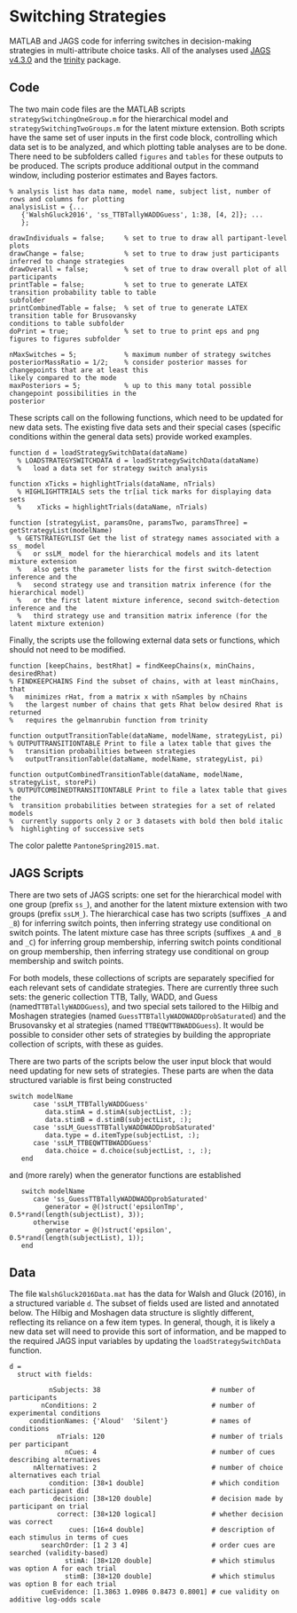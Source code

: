 # Switching Strategies

MATLAB and JAGS code for inferring switches in decision-making strategies in multi-attribute choice tasks. All of the analyses used [JAGS v4.3.0](http://mcmc-jags.sourceforge.net/) and the [trinity](https://github.com/joachimvandekerckhove/trinity) package. 

## Code

The two main code files are the MATLAB scripts `strategySwitchingOneGroup.m` for the hierarchical model and `strategySwitchingTwoGroups.m` for the latent mixture extension. Both scripts have the same set of user inputs in the first code block, controlling which data set is to be analyzed, and which plotting table analyses are to be done. There need to be subfolders called `figures` and `tables` for these outputs to be produced. The scripts produce additional output in the command window, including posterior estimates and Bayes factors.

```
% analysis list has data name, model name, subject list, number of rows and columns for plotting
analysisList = {...
   {'WalshGluck2016', 'ss_TTBTallyWADDGuess', 1:38, [4, 2]}; ...
   };

drawIndividuals = false;     % set to true to draw all partipant-level plots
drawChange = false;          % set to true to draw just participants inferred to change strategies
drawOverall = false;         % set of true to draw overall plot of all participants
printTable = false;          % set to true to generate LATEX transition probability table to table 								  subfolder
printCombinedTable = false;  % set of true to generate LATEX transition table for Brusovansky 								   conditions to table subfolder
doPrint = true;              % set to true to print eps and png figures to figures subfolder  
 
nMaxSwitches = 5;            % maximum number of strategy switches
posteriorMassRatio = 1/2;    % consider posterior masses for changepoints that are at least this 								likely compared to the mode
maxPosteriors = 5;           % up to this many total possible changepoint possibilities in the 								   posterior

```

These scripts call on the following functions, which need to be updated for new data sets. The existing five data sets and their special cases (specific conditions within the general data sets) provide worked examples.

```
function d = loadStrategySwitchData(dataName)
  % LOADSTRATEGYSWITCHDATA d = loadStrategySwitchData(dataName)
  %   load a data set for strategy switch analysis
```

```
function xTicks = highlightTrials(dataName, nTrials)
  % HIGHLIGHTTRIALS sets the tr[ial tick marks for displaying data sets
  %    xTicks = highlightTrials(dataName, nTrials)
```

```
function [strategyList, paramsOne, paramsTwo, paramsThree] = getStrategyList(modelName)
  % GETSTRATEGYLIST Get the list of strategy names associated with a ss_ model
  %   or ssLM_ model for the hierarchical models and its latent mixture extension
  %   also gets the parameter lists for the first switch-detection inference and the
  %   second strategy use and transition matrix inference (for the hierarchical model)
  %   or the first latent mixture inference, second switch-detection inference and the
  %   third strategy use and transition matrix inference (for the latent mixture extenion)
```

Finally, the scripts use the following external data sets or functions, which should not need to be modified.

```
function [keepChains, bestRhat] = findKeepChains(x, minChains, desiredRhat)
% FINDKEEPCHAINS Find the subset of chains, with at least minChains, that
%   minimizes rHat, from a matrix x with nSamples by nChains
%   the largest number of chains that gets Rhat below desired Rhat is returned
%   requires the gelmanrubin function from trinity
```

```
function outputTransitionTable(dataName, modelName, strategyList, pi)
% OUTPUTTRANSITIONTABLE Print to file a latex table that gives the
%   transition probabilities between strategies
%   outputTransitionTable(dataName, modelName, strategyList, pi)
```

```
function outputCombinedTransitionTable(dataName, modelName, strategyList, storePi)
% OUTPUTCOMBINEDTRANSITIONTABLE Print to file a latex table that gives the
%  transition probabilities between strategies for a set of related models
%  currently supports only 2 or 3 datasets with bold then bold italic
%  highlighting of successive sets
```

The color palette `PantoneSpring2015.mat`.

## JAGS Scripts

There are two sets of JAGS scripts: one set for the hierarchical model with one group (prefix `ss_`), and another for the latent mixture extension with two groups (prefix `ssLM_`). The hierarchical case has two scripts (suffixes `_A` and `_B`) for inferring switch points, then inferring strategy use conditional on switch points. The latent mixture case has three scripts  (suffixes `_A` and `_B` and `_C`) for inferring group membership, inferring switch points conditional on group membership, then inferring strategy use conditional on group membership and switch points.

For both models, these collections of scripts are separately specified for each relevant sets of candidate strategies. There are currently three such sets: the generic collection TTB, Tally, WADD, and Guess (named`TTBTallyWADDGuess`), and two special sets tailored to the Hilbig and Moshagen strategies (named `GuessTTBTallyWADDWADDprobSaturated`) and the Brusovansky et al strategies (named `TTBEQWTTBWADDGuess`). It would be possible to consider other sets of strategies by building the appropriate collection of scripts, with these as guides.

There are two parts of the scripts below the user input block that would need updating for new sets of strategies. These parts are when the data structured variable is first being constructed

```
switch modelName
      case 'ssLM_TTBTallyWADDGuess'
         data.stimA = d.stimA(subjectList, :);
         data.stimB = d.stimB(subjectList, :);
      case 'ssLM_GuessTTBTallyWADDWADDprobSaturated'
         data.type = d.itemType(subjectList, :);
      case 'ssLM_TTBEQWTTBWADDGuess'
         data.choice = d.choice(subjectList, :, :);
   end
```

and (more rarely) when the generator functions are established

``` % generator for initialization
   switch modelName
      case 'ss_GuessTTBTallyWADDWADDprobSaturated'
         generator = @()struct('epsilonTmp', 0.5*rand(length(subjectList), 3));
      otherwise
         generator = @()struct('epsilon', 0.5*rand(length(subjectList), 1));
   end
```

## Data

The file `WalshGluck2016Data.mat` has the data for Walsh and Gluck (2016), in a structured variable `d`. The subset of fields used are listed and annotated below. The Hilbig and Moshagen data structure is slightly different, reflecting its reliance on a few item types. In general, though, it is likely a new data set will need to provide this sort of information, and be mapped to the required JAGS input variables by updating the `loadStrategySwitchData` function.
```
d = 
  struct with fields:

          nSubjects: 38                            # number of participants
        nConditions: 2							   # number of experimental conditions		
     conditionNames: {'Aloud'  'Silent'}		   # names of conditions
            nTrials: 120						   # number of trials per participant
              nCues: 4							   # number of cues describing alternatives
      nAlternatives: 2							   # number of choice alternatives each trial
          condition: [38×1 double]				   # which condition each participant did
           decision: [38×120 double]			   # decision made by participant on trial
            correct: [38×120 logical]			   # whether decision was correct
               cues: [16×4 double]				   # description of each stimulus in terms of cues
        searchOrder: [1 2 3 4]                     # order cues are searched (validity-based)
              stimA: [38×120 double]               # which stimulus was option A for each trial
              stimB: [38×120 double]               # which stimulus was option B for each trial
        cueEvidence: [1.3863 1.0986 0.8473 0.8001] # cue validity on additive log-odds scale

```
